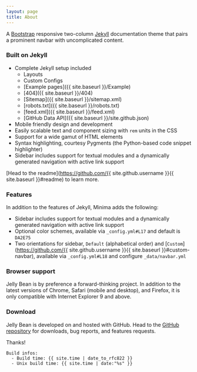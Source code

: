 ```yaml
---
layout: page
title: About
---
```


A [Bootstrap](http://getbootstrap.com) responsive two-column [Jekyll](http://jekyllrb.com) documentation theme that pairs a prominent navbar with uncomplicated content.


### Built on Jekyll

* Complete Jekyll setup included 
	- Layouts
	- Custom Configs
	- [Example pages]({{ site.baseurl }}/Example)
	- [404]({{ site.baseurl }}/404)
	- [Sitemap]({{ site.baseurl }}/sitemap.xml)
	- [robots.txt]({{ site.baseurl }}/robots.txt)
	- [feed.xml]({{ site.baseurl }}/feed.xml)
	- [GitHub Data API]({{ site.baseurl }}/site.github.json)
* Mobile friendly design and development
* Easily scalable text and component sizing with `rem` units in the CSS
* Support for a wide gamut of HTML elements
* Syntax highlighting, courtesy Pygments (the Python-based code snippet highlighter)
* Sidebar includes support for textual modules and a dynamically generated navigation with active link support

[Head to the readme](https://github.com/{{ site.github.username }}{{ site.baseurl }}#readme) to learn more.


### Features

In addition to the features of Jekyll, Minima adds the following:

* Sidebar includes support for textual modules and a dynamically generated navigation with active link support
* Optional color schemes, available via `_config.yml#L17` and default is `DA2E75`
* Two orientations for sidebar, `Default` (alphabetical order) and [`Custom`](https://github.com/{{ site.github.username }}{{ site.baseurl }}#custom-navbar), available via `_config.yml#L18` and configure `_data/navbar.yml`

### Browser support

Jelly Bean is by preference a forward-thinking project. In addition to the latest versions of Chrome, Safari (mobile and desktop), and Firefox, it is only compatible with Internet Explorer 9 and above.

### Download

Jelly Bean is developed on and hosted with GitHub. Head to the <a href="https://github.com/{{ site.github.username }}{{ site.baseurl }}">GitHub repository</a> for downloads, bug reports, and features requests.

Thanks!

```
Build infos:
  - Build time: {{ site.time | date_to_rfc822 }}
  - Unix build time: {{ site.time | date:"%s" }}
```
